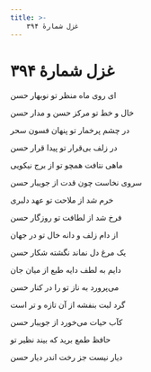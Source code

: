 ```yaml
---
title: >-
    غزل شمارهٔ ۳۹۴
---
```

# غزل شمارهٔ ۳۹۴

<div class="b" id="bn1"><div class="m1"><p>ای روی ماه منظر تو نوبهار حسن</p></div>
<div class="m2"><p>خال و خط تو مرکز حسن و مدار حسن</p></div></div>
<div class="b" id="bn2"><div class="m1"><p>در چشم پرخمار تو پنهان فسون سحر</p></div>
<div class="m2"><p>در زلف بی‌قرار تو پیدا قرار حسن</p></div></div>
<div class="b" id="bn3"><div class="m1"><p>ماهی نتافت همچو تو از برج نیکویی</p></div>
<div class="m2"><p>سروی نخاست چون قدت از جویبار حسن</p></div></div>
<div class="b" id="bn4"><div class="m1"><p>خرم شد از ملاحت تو عهد دلبری</p></div>
<div class="m2"><p>فرخ شد از لطافت تو روزگار حسن</p></div></div>
<div class="b" id="bn5"><div class="m1"><p>از دام زلف و دانه خال تو در جهان</p></div>
<div class="m2"><p>یک مرغ دل نماند نگشته شکار حسن</p></div></div>
<div class="b" id="bn6"><div class="m1"><p>دایم به لطف دایه طبع از میان جان</p></div>
<div class="m2"><p>می‌پرورد به ناز تو را در کنار حسن</p></div></div>
<div class="b" id="bn7"><div class="m1"><p>گرد لبت بنفشه از آن تازه و تر است</p></div>
<div class="m2"><p>کآب حیات می‌خورد از جویبار حسن</p></div></div>
<div class="b" id="bn8"><div class="m1"><p>حافظ طمع برید که بیند نظیر تو</p></div>
<div class="m2"><p>دیار نیست جز رخت اندر دیار حسن</p></div></div>
